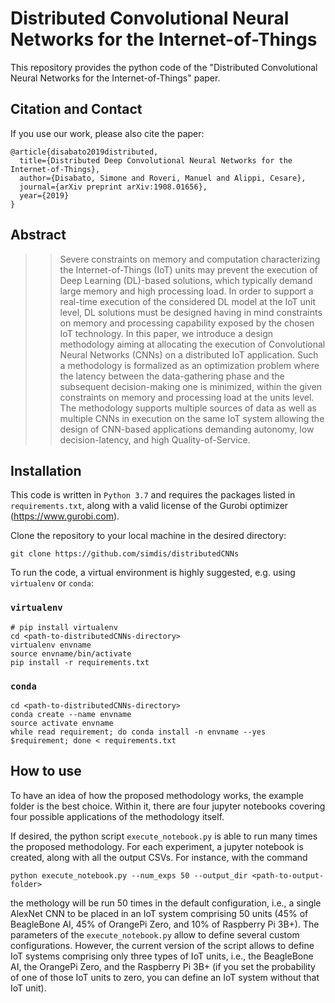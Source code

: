 # Distributed Convolutional Neural Networks for the Internet-of-Things
This repository provides the python code of the "Distributed Convolutional Neural Networks for the Internet-of-Things" paper.

## Citation and Contact

If you use our work, please also cite the paper:
```
@article{disabato2019distributed,
  title={Distributed Deep Convolutional Neural Networks for the Internet-of-Things},
  author={Disabato, Simone and Roveri, Manuel and Alippi, Cesare},
  journal={arXiv preprint arXiv:1908.01656},
  year={2019}
}
```

## Abstract
> >  Severe constraints on memory and computation characterizing the Internet-of-Things (IoT) units may prevent the execution of Deep Learning (DL)-based solutions, which typically demand large memory and high processing load. In order to support a real-time execution of the considered DL model at the IoT unit level, DL solutions must be designed having in mind constraints on memory and processing capability exposed by the chosen IoT technology. In this paper, we  introduce a design methodology aiming at allocating the execution of Convolutional Neural Networks (CNNs) on a distributed IoT application. Such a methodology is formalized as an optimization problem where the latency between the data-gathering phase and the subsequent decision-making one is minimized, within the given constraints on memory and processing load at the units level. 
> > The methodology supports multiple sources of data as well as multiple CNNs in execution on the same IoT system allowing the design of CNN-based applications demanding autonomy, low decision-latency, and high Quality-of-Service.


## Installation
This code is written in `Python 3.7` and requires the packages listed in `requirements.txt`, along with a valid license of the Gurobi optimizer (https://www.gurobi.com).

Clone the repository to your local machine in the desired directory:
```
git clone https://github.com/simdis/distributedCNNs
```

To run the code, a virtual environment is highly suggested, e.g. using `virtualenv` or `conda`:

### `virtualenv`
```
# pip install virtualenv
cd <path-to-distributedCNNs-directory>
virtualenv envname
source envname/bin/activate
pip install -r requirements.txt
```

### `conda`
```
cd <path-to-distributedCNNs-directory>
conda create --name envname
source activate envname
while read requirement; do conda install -n envname --yes $requirement; done < requirements.txt
```

## How to use
To have an idea of how the proposed methodology works, the example folder is the best choice.
Within it, there are four jupyter notebooks covering four possible applications of the methodology itself.

If desired, the python script `execute_notebook.py` is able to run many times the proposed methodology. For each experiment, a jupyter notebook is created, along with all the output CSVs. For instance, with the command
```
python execute_notebook.py --num_exps 50 --output_dir <path-to-output-folder>
```
the methology will be run 50 times in the default configuration, i.e., a single AlexNet CNN to be placed in an IoT system comprising 50 units (45% of BeagleBone AI, 45% of OrangePi Zero, and 10% of Raspberry Pi 3B+).
The parameters of the `execute_notebook.py` allow to define several custom configurations. However, the current version of the script allows to define IoT systems comprising only three types of IoT units, i.e., the BeagleBone AI, the OrangePi Zero, and the Raspberry Pi 3B+ (if you set the probability of one of those IoT units to zero, you can define an IoT system without that IoT unit).

